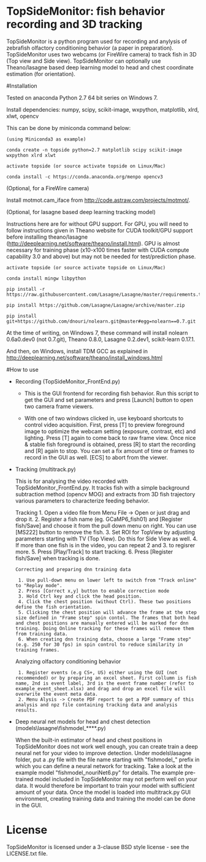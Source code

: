 TopSideMonitor: fish behavior recording and 3D tracking
====================================================

TopSideMonitor is a python program used for recording and anylysis of zebrafish olfactory conditioning behavior (a paper in preparation). TopSideMonitor uses two webcams (or FireWire camera) to track fish in 3D (Top view and Side view). TopSideMonitor can optionally use Theano/lasagne based deep learning model to head and chest coordinate estimation (for orientation).

#Installation

Tested on anaconda Python 2.7 64 bit series on Windows 7. 

Install dependencies: numpy, scipy, scikit-image, wxpython, matplotlib, xlrd, xlwt, opencv

This can be done by miniconda command below:

```
(using Miniconda3 as example)

conda create -n topside python=2.7 matplotlib scipy scikit-image wxpython xlrd xlwt

activate topside (or source activate topside on Linux/Mac)

conda install -c https://conda.anaconda.org/menpo opencv3
```

(Optional, for a FireWire camera)

Install motmot.cam_iface from http://code.astraw.com/projects/motmot/.

(Optional, for lasagne based deep learning tracking model)

Instructions here are for without GPU support. For GPU, you will need to follow instructions given in Theano website for CUDA toolkit/GPU support before installing theano/lasagne (http://deeplearning.net/software/theano/install.html). GPU is almost necessary for training phase (x10-x100 times faster with CUDA compute capability 3.0 and above) but may not be needed for test/prediction phase. 

```
activate topside (or source activate topside on Linux/Mac)

conda install mingw libpython

pip install -r https://raw.githubusercontent.com/Lasagne/Lasagne/master/requirements.txt

pip install https://github.com/Lasagne/Lasagne/archive/master.zip

pip install git+https://github.com/dnouri/nolearn.git@master#egg=nolearn==0.7.git
```

At the time of writing, on Windows 7, these command will install nolearn 0.6a0.dev0 (not 0.7.git), Theano 0.8.0, Lasagne 0.2.dev1, scikit-learn 0.17.1.

And then, on Windows, install TDM GCC as explained in http://deeplearning.net/software/theano/install_windows.html


#How to use

* Recording (TopSideMonitor_FrontEnd.py)

  - This is the GUI frontend for recording fish behavior. Run this script to get the GUI and set parameters and press [Launch] button to open two camera frame viewers.
   
  - With one of two windows clicked in, use keyboard shortcuts to control video acquisition. First, press [T] to preview foreground image to optimize the webcam setting (exposure, contrast, etc) and lighting. Press [T] again to come back to raw frame view. Once nice & stable fish foreground is obtained, press [R] to start the recording and [R] again to stop. You can set a fix amount of time or frames to record in the GUI as well. [ECS] to abort from the viewer.


* Tracking (multitrack.py)

   This is for analysing the video recorded with TopSideMonitor_FrontEnd.py. It tracks fish with a simple background subtraction method (opencv MOG) and extracts from 3D fish trajectory various parameters to characterize feeding behavior.
     
     Tracking
       1. Open a video file from Menu File -> Open or just drag and drop it.
       2. Register a fish name (eg. GCaMP6_fish01) and [Register fish/Save] and choose it from the pull down menu on right. You can use [MS222] button to remove the fish.
       3. Set ROI for TopView by adjusting parameters starting with TV (Top View). Do this for Side View as well.
       4. If more than one fish is in the video, you can repeat 2 and 3. to regisrer more.
       5. Press [Play/Track] to start tracking.
       6. Press [Register fish/Save] when tracking is done.

      Correcting and preparing dnn training data

       1. Use pull-down menu on lower left to switch from "Track online" to "Replay mode".
       2. Press [Correct x,y] button to enable correction mode
       3. Hold Ctrl key and click the head position.
       4. Click the chest position (without Ctrl). These two positions define the fish orientation.
       5. Clicking the chest position will advance the frame at the step size defined in "Frame step" spin contol. The frames that both head and chest positions are manually entered will be marked for dnn training. Doing Online tracking for these frames will remove them from training data.
       6. When creating dnn training data, choose a large "Frame step" (e.g. 250 for 30 fps) in spin control to reduce similarity in training frames.

    Analyzing olfactory conditioning behavior

       1. Register events (e.g CS+, US) either using the GUI (not recommended) or by preparing an excel sheet. First collumn is fish name, 2nd is event label, 3rd is the event frame number (refer to example_event_sheet.xlsx) and drag and drop an excel file will overwrite the event meta data.
       2. Menu Alysis -> Create PDF report to get a PDF summary of this analysis and npz file containing tracking data and analysis results.

* Deep neural net models for head and chest detection (models\lasagne\fishmodel_****.py)

    When the built-in estimator of head and chest positions in TopSideMonitor does not work well enough, you can create train a deep neural net for your video to improve detection. 
    Under models\lasagne folder, put a .py file with the file name starting with "fishmodel_" prefix in which you can define a neural network for tracking. Take a look at the example model "fishmodel_nouriNet6.py" for details. The example pre-trained model included in TopSideMonitor may not perform well on your data. It would therefore be important to train your model with sufficient amount of your data. Once the model is loaded into multitrack.py GUI environment, creating training data and training the model can be done in the GUI. 


License
=======

TopSideMonitor is licensed under a 3-clause BSD style license - see the LICENSE.txt file.
